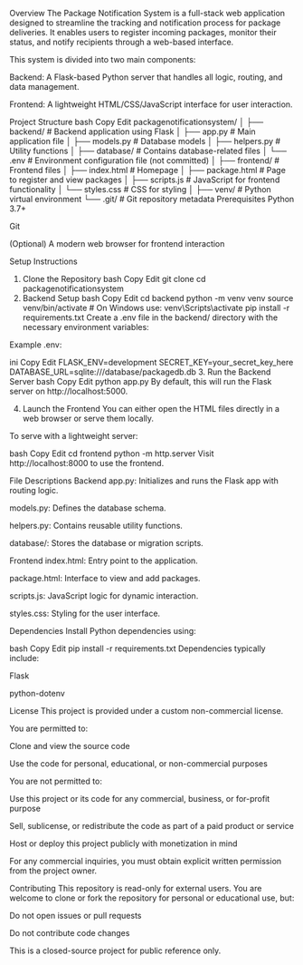 Overview
The Package Notification System is a full-stack web application designed to streamline the tracking and notification process for package deliveries. It enables users to register incoming packages, monitor their status, and notify recipients through a web-based interface.

This system is divided into two main components:

Backend: A Flask-based Python server that handles all logic, routing, and data management.

Frontend: A lightweight HTML/CSS/JavaScript interface for user interaction.

Project Structure
bash
Copy
Edit
packagenotificationsystem/
│
├── backend/                  # Backend application using Flask
│   ├── app.py                # Main application file
│   ├── models.py             # Database models
│   ├── helpers.py            # Utility functions
│   ├── database/             # Contains database-related files
│   └── .env                  # Environment configuration file (not committed)
│
├── frontend/                 # Frontend files
│   ├── index.html            # Homepage
│   ├── package.html          # Page to register and view packages
│   ├── scripts.js            # JavaScript for frontend functionality
│   └── styles.css            # CSS for styling
│
├── venv/                     # Python virtual environment
└── .git/                     # Git repository metadata
Prerequisites
Python 3.7+

Git

(Optional) A modern web browser for frontend interaction

Setup Instructions
1. Clone the Repository
bash
Copy
Edit
git clone <your-repository-url>
cd packagenotificationsystem
2. Backend Setup
bash
Copy
Edit
cd backend
python -m venv venv
source venv/bin/activate        # On Windows use: venv\Scripts\activate
pip install -r requirements.txt
Create a .env file in the backend/ directory with the necessary environment variables:

Example .env:

ini
Copy
Edit
FLASK_ENV=development
SECRET_KEY=your_secret_key_here
DATABASE_URL=sqlite:///database/packagedb.db
3. Run the Backend Server
bash
Copy
Edit
python app.py
By default, this will run the Flask server on http://localhost:5000.

4. Launch the Frontend
You can either open the HTML files directly in a web browser or serve them locally.

To serve with a lightweight server:

bash
Copy
Edit
cd frontend
python -m http.server
Visit http://localhost:8000 to use the frontend.

File Descriptions
Backend
app.py: Initializes and runs the Flask app with routing logic.

models.py: Defines the database schema.

helpers.py: Contains reusable utility functions.

database/: Stores the database or migration scripts.

Frontend
index.html: Entry point to the application.

package.html: Interface to view and add packages.

scripts.js: JavaScript logic for dynamic interaction.

styles.css: Styling for the user interface.

Dependencies
Install Python dependencies using:

bash
Copy
Edit
pip install -r requirements.txt
Dependencies typically include:

Flask

python-dotenv



License
This project is provided under a custom non-commercial license.

You are permitted to:

Clone and view the source code

Use the code for personal, educational, or non-commercial purposes

You are not permitted to:

Use this project or its code for any commercial, business, or for-profit purpose

Sell, sublicense, or redistribute the code as part of a paid product or service

Host or deploy this project publicly with monetization in mind

For any commercial inquiries, you must obtain explicit written permission from the project owner.

Contributing
This repository is read-only for external users. You are welcome to clone or fork the repository for personal or educational use, but:

Do not open issues or pull requests

Do not contribute code changes

This is a closed-source project for public reference only.

